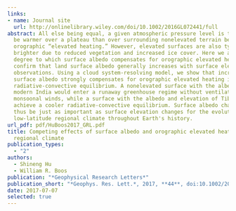```yaml
---
links:
- name: Journal site
  url: http://onlinelibrary.wiley.com/doi/10.1002/2016GL072441/full
abstract: All else being equal, a given atmospheric pressure level is thought to
  be warmer over a plateau than over surrounding nonelevated terrain because of
  orographic “elevated heating.” However, elevated surfaces are also typically
  brighter due to reduced vegetation and increased ice cover. Here we assess the
  degree to which surface albedo compensates for orographic elevated heating. We
  confirm that land surface albedo generally increases with surface elevation in
  observations. Using a cloud system-resolving model, we show that increased
  surface albedo strongly compensates for orographic elevated heating in
  radiative-convective equilibrium. A nonelevated surface with the albedo of
  modern India would enter a runaway greenhouse regime without ventilation by
  monsoonal winds, while a surface with the albedo and elevation of Tibet would
  achieve a cooler radiative-convective equilibrium. Surface albedo changes may
  thus be just as important as surface elevation changes for the evolution of
  low-latitude regional climate throughout Earth's history.
url_pdf: pdf/HuBoos2017_GRL.pdf
title: Competing effects of surface albedo and orographic elevated heating on
  regional climate
publication_types:
  - "2"
authors:
  - Shineng Hu
  - William R. Boos
publication: "*Geophysical Research Letters*"
publication_short: "*Geophys. Res. Lett.*, 2017, **44**, doi:10.1002/2016GL072441"
date: 2017-07-07
selected: true
---
```


